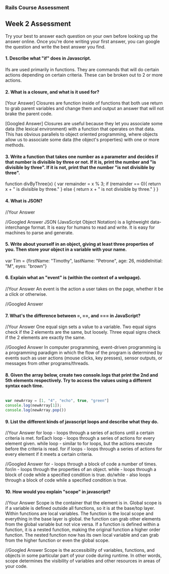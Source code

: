 ### Rails Course Assessment

## Week 2 Assessment

Try your best to answer each question on your own before looking up the answer online. Once you're done writing your first answer, you can google the question and write the best answer you find.

#### 1. Describe what "if" does in Javascript.
  Ifs are used primarily in functions. They are commands that will do certain actions depending on certain criteria. These can be broken out to 2 or more actions.

#### 2. What is a closure, and what is it used for?
[Your Answer]
  Closures are function inside of functions that both use return to grab parent variables and change them and output an answer that will not brake the parent code.

[Googled Answer]
Closures are useful because they let you associate some data (the lexical environment) with a function that operates on that data. This has obvious parallels to object oriented programming, where objects allow us to associate some data (the object's properties) with one or more methods.

#### 3. Write a function that takes one number as a parameter and decides if that number is divisible by three or not. If it is, print the number and "is divisible by three". If it is not, print that the number "is not divisible by three".
function divByThree(x) {
  var remainder = x % 3;
  if (remainder == 0){
    return x + " is divisible by three."
  } else {
    return x + " is not divisible by three."
  }
}

#### 4. What is JSON?
//Your Answer


//Googled Answer
JSON (JavaScript Object Notation) is a lightweight data-interchange format. It is easy for humans to read and write. It is easy for machines to parse and generate.

#### 5. Write about yourself in an object, giving at least three properties of you. Then store your object in a variable with your name.
var Tim = {firstName: "Timothy", lastName: "Petrone", age: 26, middleInitial: "M", eyes: "brown"}

#### 6. Explain what an "event" is (within the context of a webpage).

//Your Answer
An event is the action a user takes on the page, whether it be a click or otherwise.

//Googled Answer


#### 7. What's the difference between =, ==, and === in JavaScript?
//Your Answer
One equal sign sets a value to a variable. Two equal signs check if the 2 elements are the same, but loosely. Three equal signs check if the 2 elements are exactly the same.

//Googled Answer
In computer programming, event-driven programming is a programming paradigm in which the flow of the program is determined by events such as user actions (mouse clicks, key presses), sensor outputs, or messages from other programs/threads.

#### 8. Given the array below, create two console.logs that print the 2nd and 5th elements respectively. Try to access the values using a different syntax each time.

```js

var newArray = [1, "4", "echo", true, "green"]
console.log(newArray[1]);
console.log(newArray.pop())
```

#### 9. List the different kinds of javascript loops and describe what they do.
//Your Answer
for loop - loops through a series of actions until a certain criteria is met.
forEach loop - loops through a series of actions for every element given.
while loop - similar to for loops, but the actions execute before the criteria is read.
for if loops - loops through a series of actions for every element if it meets a certain criteria.

//Googled Answer
for - loops through a block of code a number of times.
for/in - loops through the properties of an object.
while - loops through a block of code while a specified condition is true.
do/while - also loops through a block of code while a specified condition is true.

#### 10. How would you explain "scope" in javascript?
//Your Answer
Scope is the container that the element is in. Global scope is if a variable is defined outside all functions, so it is at the base/top layer. Within functions are local variables. The function is the local scope and everything in the base layer is global. the function can grab other elements from the global variable but not vice versa. If a function is defined within a function, it is a nested function, making the original function a higher order function. The nested function now has its own local variable and can grab from the higher function or even the global scope.

//Googled Answer
Scope is the accessibility of variables, functions, and objects in some particular part of your code during runtime. In other words, scope determines the visibility of variables and other resources in areas of your code.
